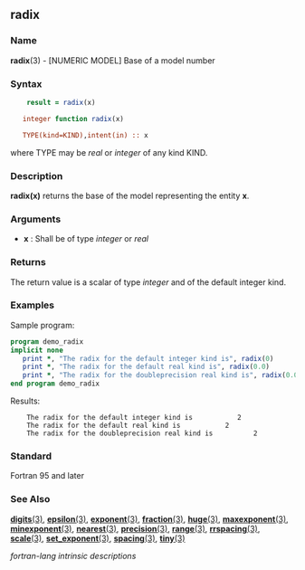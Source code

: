 ## radix

### **Name**

**radix**(3) - \[NUMERIC MODEL\] Base of a model number

### **Syntax**
```fortran
    result = radix(x)
```
```fortran
   integer function radix(x)

   TYPE(kind=KIND),intent(in) :: x
```
   where TYPE may be _real_ or _integer_ of any kind KIND.
### **Description**

**radix(x)** returns the base of the model representing the entity **x**.

### **Arguments**

- **x**
  : Shall be of type _integer_ or _real_

### **Returns**

The return value is a scalar of type _integer_ and of the default integer
kind.

### **Examples**

Sample program:

```fortran
program demo_radix
implicit none
   print *, "The radix for the default integer kind is", radix(0)
   print *, "The radix for the default real kind is", radix(0.0)
   print *, "The radix for the doubleprecision real kind is", radix(0.0d0)
end program demo_radix
```

Results:

```text
    The radix for the default integer kind is           2
    The radix for the default real kind is           2
    The radix for the doubleprecision real kind is          2
```

### **Standard**

Fortran 95 and later

### **See Also**

[**digits**(3)](#digits),
[**epsilon**(3)](#epsilon),
[**exponent**(3)](#exponent),
[**fraction**(3)](#fraction),
[**huge**(3)](#huge),
[**maxexponent**(3)](#maxexponent),
[**minexponent**(3)](#minexponent),
[**nearest**(3)](#nearest),
[**precision**(3)](#precision),
[**range**(3)](#range),
[**rrspacing**(3)](#rrspacing),
[**scale**(3)](#scale),
[**set_exponent**(3)](#set_exponent),
[**spacing**(3)](#spacing),
[**tiny**(3)](#tiny)

 _fortran-lang intrinsic descriptions_
